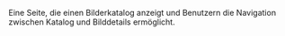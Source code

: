 ﻿Eine Seite, die einen Bilderkatalog anzeigt und Benutzern die Navigation zwischen Katalog und Bilddetails ermöglicht.